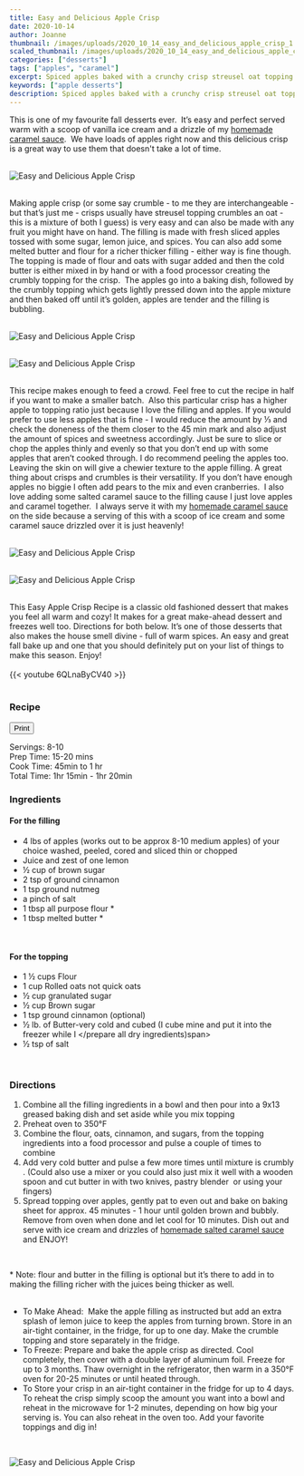 ```yaml
---
title: Easy and Delicious Apple Crisp
date: 2020-10-14
author: Joanne
thumbnail: /images/uploads/2020_10_14_easy_and_delicious_apple_crisp_1.jpg
scaled_thumbnail: /images/uploads/2020_10_14_easy_and_delicious_apple_crisp_0.jpg
categories: ["desserts"]
tags: ["apples", "caramel"]
excerpt: Spiced apples baked with a crunchy crisp streusel oat topping 
keywords: ["apple desserts"]
description: Spiced apples baked with a crunchy crisp streusel oat topping 
---
```

<span class="blog-text">

This is one of my favourite fall desserts ever.  It’s easy and perfect served warm with a scoop of vanilla ice cream and a drizzle of my [homemade caramel sauce](https://www.oliveandmango.com/homemade-salted-caramel-sauce/).  We have loads of apples right now and this delicious crisp is a great way to use them that doesn't take a lot of time. 
</br>
</br>

![Easy and Delicious Apple Crisp](/images/uploads/2020_10_14_easy_and_delicious_apple_crisp_2.jpg)
</br>
</br>

Making apple crisp (or some say crumble - to me they are interchangeable - but that’s just me - crisps usually have streusel topping crumbles an oat - this is a mixture of both I guess) is very easy and can also be made with any fruit you might have on hand. The filling is made with fresh sliced apples tossed with some sugar, lemon juice, and spices. You can also add some melted butter and flour for a richer thicker filling - either way is fine though. The topping is made of flour and oats with sugar added and then the cold butter is either mixed in by hand or with a food processor creating the crumbly topping for the crisp.  The apples go into a baking dish, followed by the crumbly topping which gets lightly pressed down into the apple mixture and then baked off until it’s golden, apples are tender and the filling is bubbling. 
</br>
</br>

![Easy and Delicious Apple Crisp](/images/uploads/2020_10_14_easy_and_delicious_apple_crisp_3.jpg)
</br>
</br>

![Easy and Delicious Apple Crisp](/images/uploads/2020_10_14_easy_and_delicious_apple_crisp_4.jpg)
</br>
</br>

This recipe makes enough to feed a crowd. Feel free to cut the recipe in half if you want to make a smaller batch.  Also this particular crisp has a higher apple to topping ratio just because I love the filling and apples. If you would prefer to use less apples that is fine - I would reduce the amount by &frac13; and check the doneness of the them closer to the 45 min mark and also adjust the amount of spices and sweetness accordingly. Just be sure to slice or chop the apples thinly and evenly so that you don’t end up with some apples that aren’t cooked through. I do recommend peeling the apples too. Leaving the skin on will give a chewier texture to the apple filling. A great thing about crisps and crumbles is their versatility. If you don’t have enough apples no biggie I often add pears to the mix and even cranberries.  I also love adding some salted caramel sauce to the filling cause I just love apples and caramel together.  I always serve it with my [homemade caramel sauce](https://www.oliveandmango.com/homemade-salted-caramel-sauce/) on the side because a serving of this with a scoop of ice cream and some caramel sauce drizzled over it is just heavenly! 
</br>
</br>

![Easy and Delicious Apple Crisp](/images/uploads/2020_10_14_easy_and_delicious_apple_crisp_5.jpg)
</br>
</br>

![Easy and Delicious Apple Crisp](/images/uploads/2020_10_14_easy_and_delicious_apple_crisp_6.jpg)
</br>
</br>

This Easy Apple Crisp Recipe is a classic old fashioned dessert that makes you feel all warm and cozy! It makes for a great make-ahead dessert and freezes well too. Directions for both below. It’s one of those desserts that also makes the house smell divine - full of warm spices. An easy and great fall bake up and one that you should definitely put on your list of things to make this season. Enjoy! 
</br>
</br>
{{< youtube 6QLnaByCV40 >}}
</br>
</br>
</span>

### Recipe
<div print_button><form>
<input type="button" value="Print" class="btn__print" onClick="window.print()">
</form></div>

<div>Servings: <span itemprop="recipeYield">8-10</div>
<div>Prep Time: <meta itemprop="prepTime" content="PT20M">15-20 mins</div>
<div>Cook Time: <meta itemprop="cookTime" content="PT60M">45min to 1 hr</div>
Total Time: 1hr 15min - 1hr 20min  
</br>

### Ingredients

#### For the filling

* <span itemprop="recipeIngredient">4 lbs of apples (works out to be approx 8-10 medium apples) of your choice washed, peeled, cored and sliced thin or chopped </span>
* <span itemprop="recipeIngredient">Juice and zest of one lemon </span>
* <span itemprop="recipeIngredient">&frac12; cup of brown sugar </span>
* <span itemprop="recipeIngredient">2 tsp of ground cinnamon</span>
* <span itemprop="recipeIngredient">1 tsp ground nutmeg</span>
* <span itemprop="recipeIngredient">a pinch of salt</span>
* <span itemprop="recipeIngredient">1 tbsp all purpose flour &ast;</span>
* <span itemprop="recipeIngredient">1 tbsp melted butter &ast;</span>
</br>

#### For the topping

* <span itemprop="recipeIngredient">1 &frac12; cups Flour</span>
* <span itemprop="recipeIngredient">1 cup Rolled oats not quick oats</span>
* <span itemprop="recipeIngredient">&frac12; cup granulated sugar</span>
* <span itemprop="recipeIngredient">&frac12; cup Brown sugar</span>
* <span itemprop="recipeIngredient">1 tsp ground cinnamon (optional) </span>
* <span itemprop="recipeIngredient">&frac12; lb. of Butter-very cold and cubed (I cube mine and put it into the freezer while I </prepare all dry ingredients)span>
* <span itemprop="recipeIngredient">&frac12; tsp of salt </span>
</br>

### Directions

1. Combine all the filling ingredients in a bowl and then pour into a 9x13 greased baking dish and set aside while you mix topping
2. Preheat oven to 350°F 
1. Combine the flour, oats, cinnamon, and sugars, from the topping ingredients into a food processor and pulse a couple of times to combine
1. Add very cold butter and pulse a few more times until mixture is crumbly . (Could also use a mixer or you could also just mix it well with a wooden spoon and cut butter in with two knives, pastry blender  or using your fingers)
1. Spread topping over apples, gently pat to even out and bake on baking sheet for approx. 45 minutes - 1 hour until golden brown and bubbly. Remove from oven when done and let cool for 10 minutes. Dish out and serve with ice cream and drizzles of [homemade salted caramel sauce](https://www.oliveandmango.com/homemade-salted-caramel-sauce/) and ENJOY! 
</br>

&ast; Note: flour and butter in the filling is optional but it’s there to add in to making the filling richer with the juices being thicker as well. 
</br>
</br>

* To Make Ahead:  Make the apple filling as instructed but add an extra splash of lemon juice to keep the apples from turning brown. Store in an air-tight container, in the fridge, for up to one day. Make the crumble topping and store separately in the fridge.
* To Freeze: Prepare and bake the apple crisp as directed. Cool completely, then cover with a double layer of aluminum foil. Freeze for up to 3 months. Thaw overnight in the refrigerator, then warm in a 350°F oven for 20-25 minutes or until heated through.
* To Store your crisp in an air-tight container in the fridge for up to 4 days.
To reheat the crisp simply scoop the amount you want into a bowl and reheat in the microwave for 1-2 minutes, depending on how big your serving is. You can also reheat in the oven too. Add your favorite toppings and dig in!

</br>

![Easy and Delicious Apple Crisp](/images/uploads/2020_10_14_easy_and_delicious_apple_crisp_7.jpg)